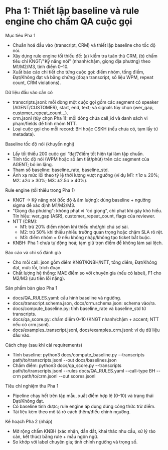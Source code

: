 # Pha 1: Thiết lập baseline và rule engine cho chấm QA cuộc gọi

Mục tiêu Pha 1
- Chuẩn hoá đầu vào (transcript, CRM) và thiết lập baseline cho tốc độ nói.
- Xây dựng rule engine tối thiểu để: (a) kiểm tra tuân thủ CRM, (b) chấm tiêu chí KNGT/"Kỹ năng nói" (nhanh/chậm, giọng địa phương) theo M1/M2/M3, tính điểm 0–10.
- Xuất báo cáo chi tiết cho từng cuộc gọi: điểm nhóm, tổng điểm, Đạt/Không đạt và bằng chứng (đoạn transcript, số liệu WPM, repeat count, CRM violations).

Dữ liệu đầu vào cần có
- transcripts.jsonl: mỗi dòng một cuộc gọi gồm các segment có speaker (AGENT/CUSTOMER), start, end, text; và signals tùy chọn (wer_gap, customer_repeat_count...).
- crm.jsonl (tùy chọn Pha 1): mỗi dòng chứa call_id và danh sách vi phạm/fields để tính nhóm NTT.
- Loại cuộc gọi cho mỗi record: BH hoặc CSKH (nếu chưa có, tạm lấy từ metadata).

Baseline tốc độ nói (khuyến nghị)
- Lấy tối thiểu 200 cuộc gọi “đạt”/điểm tốt hiện tại làm tập chuẩn.
- Tính tốc độ nói (WPM hoặc số âm tiết/phút) trên các segment của AGENT; bỏ im lặng.
- Tham số baseline: baseline_rate, baseline_std.
- Ánh xạ mức lỗi theo tỷ lệ thời lượng vượt ngưỡng (ví dụ M1: ±1σ ≥ 20%; M2: ±2σ ≥ 30%; M3: ±2.5σ ≥ 40%).

Rule engine (tối thiểu trong Pha 1)
- KNGT → Kỹ năng nói (tốc độ & âm lượng): dùng baseline + ngưỡng sigma để xác định M1/M2/M3.
- "Giọng địa phương": không phạt vì “có giọng”, chỉ phạt khi gây khó hiểu. Tín hiệu: wer_gap (ASR), customer_repeat_count, flags của reviewer.
- NTT (CRM):
  - M1: trừ 20% điểm nhóm khi thiếu nhỏ/ghi chú sơ sài.
  - M2: trừ 50% khi thiếu nhiều trường quan trọng hoặc chậm SLA rõ rệt.
  - M3: điểm nhóm = 0 nếu không nhập/không tạo ticket bắt buộc.
- KNBH: Pha 1 chưa tự động hoá; tạm giữ trọn điểm để không làm sai lệch.

Báo cáo và chỉ số đánh giá
- Cho mỗi call: json gồm điểm KNGT/KNBH/NTT, tổng điểm, Đạt/Không đạt, mức lỗi, trích đoạn.
- Chất lượng hệ thống: MAE điểm so với chuyên gia (nếu có label), F1 cho M2/M3 (ưu tiên lỗi nặng).

Sản phẩm bàn giao Pha 1
- docs/QA_RULES.yaml: cấu hình baseline và ngưỡng.
- docs/transcript.schema.json, docs/crm.schema.json: schema vào/ra.
- docs/compute_baseline.py: tính baseline_rate và baseline_std từ transcripts.
- docs/qa_score.py: chấm điểm 0–10 (KNGT nhanh/chậm + accent; NTT nếu có crm.jsonl).
- docs/examples_transcript.jsonl, docs/examples_crm.jsonl: ví dụ dữ liệu đầu vào.

Cách chạy (sau khi cài requirements)
- Tính baseline:
  python3 docs/compute_baseline.py --transcripts path/to/transcripts.jsonl --out docs/baselines.json
- Chấm điểm:
  python3 docs/qa_score.py --transcripts path/to/transcripts.jsonl --rules docs/QA_RULES.yaml --call-type BH --crm path/to/crm.jsonl --out scores.jsonl

Tiêu chí nghiệm thu Pha 1
- Pipeline chạy hết trên tập mẫu, xuất điểm hợp lệ (0–10) và trạng thái Đạt/Không đạt.
- Có baseline tính được; rule engine áp dụng đúng công thức trừ điểm.
- Tài liệu kèm theo mô tả rõ cách thêm/điều chỉnh ngưỡng.

Kế hoạch Pha 2 (nháp)
- Mở rộng chấm KNBH (xác nhận, dẫn dắt, khai thác nhu cầu, xử lý rào cản, kết thúc) bằng rule + mẫu ngôn ngữ.
- So khớp với label chuyên gia; tinh chỉnh ngưỡng và trọng số.
